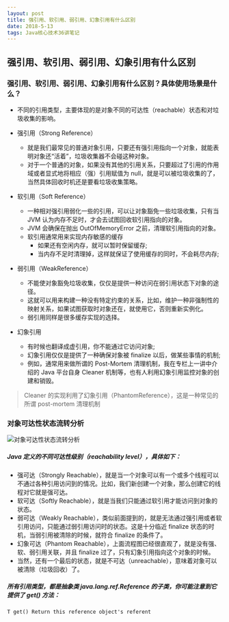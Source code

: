 ```yaml
---
layout: post
title: 强引用、软引用、弱引用、幻象引用有什么区别
date: 2018-5-13
tags: Java核心技术36讲笔记
---
```


## 强引用、软引用、弱引用、幻象引用有什么区别

### 强引用、软引用、弱引用、幻象引用有什么区别？具体使用场景是什么？
- 不同的引用类型，主要体现的是对象不同的可达性（reachable）状态和对垃圾收集的影响。
- 强引用（Strong Reference）
	- 就是我们最常见的普通对象引用，只要还有强引用指向一个对象，就能表明对象还“活着”，垃圾收集器不会碰这种对象。
	- 对于一个普通的对象，如果没有其他的引用关系，只要超过了引用的作用域或者显式地将相应（强）引用赋值为 null，就是可以被垃圾收集的了，当然具体回收时机还是要看垃圾收集策略。

- 软引用（Soft Reference）
	- 一种相对强引用弱化一些的引用，可以让对象豁免一些垃圾收集，只有当 JVM 认为内存不足时，才会去试图回收软引用指向的对象。
	- JVM 会确保在抛出 OutOfMemoryError 之前，清理软引用指向的对象。
	- 软引用通常用来实现内存敏感的缓存
		- 如果还有空闲内存，就可以暂时保留缓存;
		- 当内存不足时清理掉，这样就保证了使用缓存的同时，不会耗尽内存;

- 弱引用（WeakReference）
	- 不能使对象豁免垃圾收集，仅仅是提供一种访问在弱引用状态下对象的途径。
	- 这就可以用来构建一种没有特定约束的关系，比如，维护一种非强制性的映射关系，如果试图获取时对象还在，就使用它，否则重新实例化。
	- 弱引用同样是很多缓存实现的选择。

- 幻象引用
	- 有时候也翻译成虚引用，你不能通过它访问对象;
	- 幻象引用仅仅是提供了一种确保对象被 finalize 以后，做某些事情的机制;
	- 例如，通常用来做所谓的 Post-Mortem 清理机制，我在专栏上一讲中介绍的 Java 平台自身 Cleaner 机制等，也有人利用幻象引用监控对象的创建和销毁。
> Cleaner 的实现利用了幻象引用（PhantomReference），这是一种常见的所谓 post-mortem 清理机制

### 对象可达性状态流转分析

![对象可达性状态流转分析](https://github.com/heshengbang/heshengbang.github.io/blob/master/images/javabasic/对象可达性状态流转分析.png)

##### Java 定义的不同可达性级别（reachability level），具体如下：
- 强可达（Strongly Reachable），就是当一个对象可以有一个或多个线程可以不通过各种引用访问到的情况。比如，我们新创建一个对象，那么创建它的线程对它就是强可达。
- 软可达（Softly Reachable），就是当我们只能通过软引用才能访问到对象的状态。
- 弱可达（Weakly Reachable），类似前面提到的，就是无法通过强引用或者软引用访问，只能通过弱引用访问时的状态。这是十分临近 finalize 状态的时机，当弱引用被清除的时候，就符合 finalize 的条件了。
- 幻象可达（Phantom Reachable），上面流程图已经很直观了，就是没有强、软、弱引用关联，并且 finalize 过了，只有幻象引用指向这个对象的时候。
- 当然，还有一个最后的状态，就是不可达（unreachable），意味着对象可以被清除（垃圾回收）了。

##### 所有引用类型，都是抽象类 java.lang.ref.Reference 的子类，你可能注意到它提供了 get() 方法：
`T get() Return this reference object's referent`

